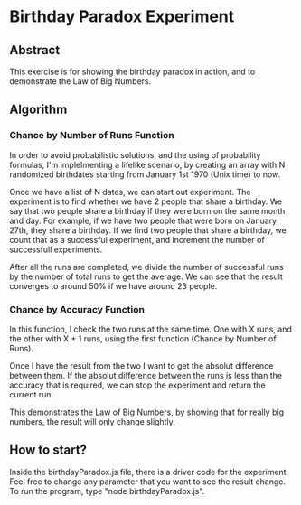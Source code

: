 # Birthday Paradox Experiment

## Abstract
This exercise is for showing the birthday paradox in action, and to demonstrate the Law of Big Numbers.

## Algorithm

### Chance by Number of Runs Function
In order to avoid probabilistic solutions, and the using of probability formulas, I'm implelmenting a lifelike scenario, by creating an array with N randomized birthdates starting from January 1st 1970 (Unix time) to now.

Once we have a list of N dates, we can start out experiment. The experiment is to find whether we have 2 people that share a birthday. We say that two people share a birthday if they were born on the same month and day. For example, if we have two people that were born on January 27th, they share a birthday.
If we find two people that share a birthday, we count that as a successful experiment, and increment the number of successfull experiments.

After all the runs are completed, we divide the number of successful runs by the number of total runs to get the average. We can see that the result converges to around 50% if we have around 23 people.


### Chance by Accuracy Function
In this function, I check the two runs at the same time. One with X runs, and the other with X + 1 runs, using the first function (Chance by Number of Runs). 

Once I have the result from the two I want to get the absolut difference between them. If the absolut difference between the runs is less than the accuracy that is required, we can stop the experiment and return the current run.

This demonstrates the Law of Big Numbers, by showing that for really big numbers, the result will only change slightly. 

## How to start?
Inside the birthdayParadox.js file, there is a driver code for the experiment. Feel free to change any parameter that you want to see the result change. 
To run the program, type "node birthdayParadox.js".


